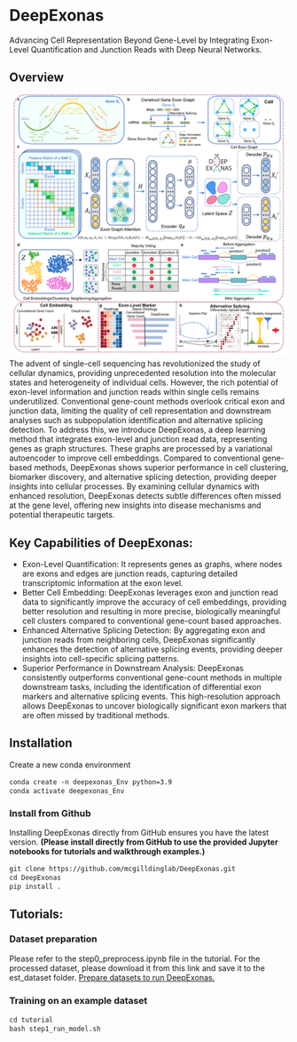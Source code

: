 # DeepExonas
Advancing Cell Representation Beyond Gene-Level by Integrating Exon-Level Quantification and Junction Reads with Deep Neural Networks.

## Overview
<img title="DeepExonas Overview" alt="Alt text" src="DeepExonas_overview.png">
The advent of single-cell sequencing has revolutionized the study of cellular dynamics, providing unprecedented resolution into the molecular states and heterogeneity of individual cells. However, the rich potential of exon-level information and junction reads within single cells remains underutilized. Conventional gene-count methods overlook critical exon and junction data, limiting the quality of cell representation and downstream analyses such as subpopulation identification and alternative splicing detection. To address this, we introduce DeepExonas, a deep learning method that integrates exon-level and junction read data, representing genes as graph structures. These graphs are processed by a variational autoencoder to improve cell embeddings. Compared to conventional gene-based methods, DeepExonas shows superior performance in cell clustering, biomarker discovery, and alternative splicing detection, providing deeper insights into cellular processes. By examining cellular dynamics with enhanced resolution, DeepExonas detects subtle differences often missed at the gene level, offering new insights into disease mechanisms and potential therapeutic targets.

## Key Capabilities of DeepExonas:

- Exon-Level Quantification: It represents genes as graphs, where nodes are exons and edges are junction reads, capturing detailed transcriptomic information at the exon level.
- Better Cell Embedding: DeepExonas leverages exon and junction read data to significantly improve the accuracy of cell embeddings, providing better resolution and resulting in more precise, biologically meaningful cell clusters compared to conventional gene-count based approaches.
- Enhanced Alternative Splicing Detection: By aggregating exon and junction reads from neighboring cells, DeepExonas significantly enhances the detection of alternative splicing events, providing deeper insights into cell-specific splicing patterns.
- Superior Performance in Downstream Analysis: DeepExonas consistently outperforms conventional gene-count methods in multiple downstream tasks, including the identification of differential exon markers and alternative splicing events. This high-resolution approach allows DeepExonas to uncover biologically significant exon markers that are often missed by traditional methods.

## Installation

Create a new conda environment
```
conda create -n deepexonas_Env python=3.9
conda activate deepexonas_Env
```

### Install from Github

Installing DeepExonas directly from GitHub ensures you have the latest version. 
**(Please install directly from GitHub to use the provided Jupyter notebooks for tutorials and walkthrough examples.)**

```
git clone https://github.com/mcgilldinglab/DeepExonas.git
cd DeepExonas
pip install .
```

## Tutorials:

### Dataset preparation
Please refer to the step0_preprocess.ipynb file in the tutorial.
For the processed dataset, please download it from this link and save it to the est_dataset folder.
[Prepare datasets to run DeepExonas.](https://mcgill-my.sharepoint.com/:f:/g/personal/kailu_song_mail_mcgill_ca/EvZtHeW7qjJJs_RHc2-327ABeLXafa-ruvfk9Vs134crig?e=jNygC6)

### Training on an example dataset
```
cd tutorial
bash step1_run_model.sh
```
